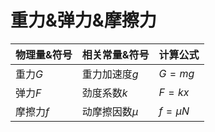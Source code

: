 # 重力&弹力&摩擦力

|物理量&符号|相关常量&符号|计算公式|
|-|-|-|
|重力$G$|重力加速度$g$|$G=mg$|
|弹力$F$|劲度系数$k$|$F=kx$|
|摩擦力$f$|动摩擦因数$\mu$|$f=\mu N$|
